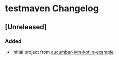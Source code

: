 # testmaven Changelog

## [Unreleased]

### Added

- Initial project from [cucumber-jvm-kotlin-example](https://github.com/jecklgamis/cucumber-jvm-kotlin-example)
